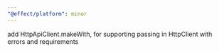 ```yaml
---
"@effect/platform": minor
---
```


add HttpApiClient.makeWith, for supporting passing in HttpClient with errors and requirements
